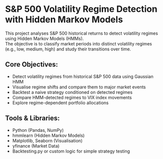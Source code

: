 # S&P 500 Volatility Regime Detection with Hidden Markov Models

This project analyses S&P 500 historical returns to detect volatility regimes using Hidden Markov Models (HMMs).  
The objective is to classify market periods into distinct volatility regimes (e.g., low, medium, high) and study their transitions over time.

## Core Objectives:
- Detect volatility regimes from historical S&P 500 data using Gaussian HMM
- Visualise regime shifts and compare them to major market events
- Backtest a naive strategy conditioned on detected regimes
- Compare HMM-detected regimes to VIX index movements
- Explore regime-dependent portfolio allocations

## Tools & Libraries:
- Python (Pandas, NumPy)
- hmmlearn (Hidden Markov Models)
- Matplotlib, Seaborn (Visualisation)
- yfinance (Market Data)
- Backtesting.py or custom logic for simple strategy testing
